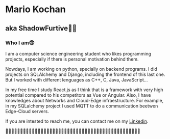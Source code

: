 # Mario Kochan
## aka ShadowFurtive🐱‍👤

### Who I am😎
I am a computer science engineering student who likes programming projects, especially if there is personal motivation behind them. 

Nowdays, I am working on python, specially on backend programs. I did projects on SQLAlchemy and Django, including the frontend of this last one. 
But I worked with different lenguages as C++, C, Java, JavaScript...

In my free time I study React.js as I think that is a framework with very high potential compared to his competitors as Vue or Angular.
Also, I have knowledges about Networks and Cloud-Edge infraestructure. For example, in my SQLalchemy project I used MQTT to do a communication beetwen Edge-Cloud servers.

If you are intested to reach me, you can contact me on my [Linkedin](https://www.linkedin.com/in/mario-k-57b442200/).

👾👾👾👾👾👾👾👾👾👾👾👾👾👾👾👾👾👾👾👾👾👾👾👾👾👾👾👾👾👾👾👾👾👾👾👾👾👾👾👾👾👾👾👾👾👾
<!---
ShadowFurtive/ShadowFurtive is a ✨ special ✨ repository because its `README.md` (this file) appears on your GitHub profile.
You can click the Preview link to take a look at your changes.
--->
